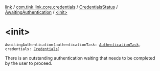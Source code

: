 [link](../../../index.md) / [com.tink.link.core.credentials](../../index.md) / [CredentialsStatus](../index.md) / [AwaitingAuthentication](index.md) / [&lt;init&gt;](./-init-.md)

# &lt;init&gt;

`AwaitingAuthentication(authenticationTask: `[`AuthenticationTask`](../../../com.tink.link.authentication/-authentication-task/index.md)`, credentials: `[`Credentials`](../../../com.tink.model.credentials/-credentials/index.md)`)`

There is an outstanding authentication waiting that needs to be completed by the user to
proceed.

